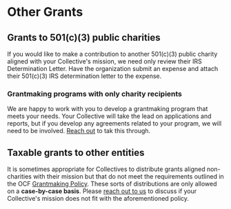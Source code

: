 # Other Grants

## Grants to 501(c)(3) public charities

If you would like to make a contribution to another 501(c)(3) public charity aligned with your Collective's mission, we need only review their IRS Determination Letter. Have the organization submit an expense and attach their 501(c)(3) IRS determination letter to the expense.

### Grantmaking programs with only charity recipients

We are happy to work with you to develop a grantmaking program that meets your needs. Your Collective will take the lead on applications and reports, but if you develop any agreements related to your program, we will need to be involved. [Reach out](../../about/contact-us.md) to tak this through.

## Taxable grants to other entities

It is sometimes appropriate for Collectives to distribute grants aligned non-charities with their mission but that do not meet the requirements outlined in the OCF [Grantmaking Policy](policy.md). These sorts of distributions are only allowed on a **case-by-case basis**. Please [reach out to us](../../about/contact-us.md) to discuss if your Collective's mission does not fit with the aforementioned policy.
